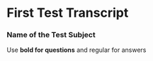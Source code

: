 # First Test Transcript

### Name of the Test Subject

Use __bold for questions__ and regular for answers
